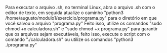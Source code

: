 Para executar o arquivo .sh, no terminal Linux, abra o arquivo .sh com o editor de texto, em seguida atualize o caminho "python3 /home/augusto/modulo1/exercicio/programa.py" para o diretório em que você salvou o arquivo "programa.py"
Feito isso, utilize os comandos "sudo chmod +x calculadora.sh" e "sudo chmod +x programa.py" para garantir que os arquivos sejam executáveis, feito isso, execute o script com o comando "./calculadora.sh" ou utilize os comandos "python3 ./programa.py"
